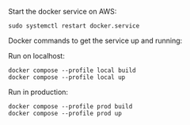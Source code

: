 

Start the docker service on AWS:

    sudo systemctl restart docker.service

Docker commands to get the service up and running:

Run on localhost:

    docker compose --profile local build
    docker compose --profile local up

Run in production:

    docker compose --profile prod build
    docker compose --profile prod up